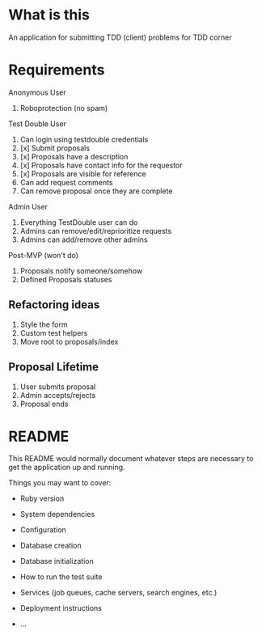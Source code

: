 # What is this

An application for submitting TDD (client) problems for TDD corner

# Requirements

Anonymous User

1. Roboprotection (no spam)

Test Double User

1. Can login using testdouble credentials
2. [x] Submit proposals
3. [x] Proposals have a description
4. [x] Proposals have contact info for the requestor
5. [x] Proposals are visible for reference
6. Can add request comments
7. Can remove proposal once they are complete

Admin User

1. Everything TestDouble user can do
2. Admins can remove/edit/reprioritize requests
3. Admins can add/remove other admins

Post-MVP (won't do)

1. Proposals notify someone/somehow
2. Defined Proposals statuses

## Refactoring ideas

1. Style the form
2. Custom test helpers
3. Move root to proposals/index

## Proposal Lifetime

1. User submits proposal
2. Admin accepts/rejects
3. Proposal ends

# README

This README would normally document whatever steps are necessary to get the
application up and running.

Things you may want to cover:

- Ruby version

- System dependencies

- Configuration

- Database creation

- Database initialization

- How to run the test suite

- Services (job queues, cache servers, search engines, etc.)

- Deployment instructions

- ...
